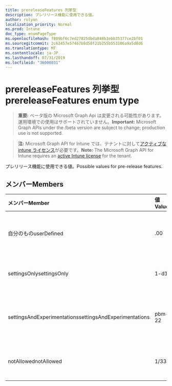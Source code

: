 ```yaml
---
title: prereleaseFeatures 列挙型
description: プレリリース機能に使用できる値。
author: rolyon
localization_priority: Normal
ms.prod: Intune
doc_type: enumPageType
ms.openlocfilehash: f809bf6c7ed27825dbda848b3ebb35377ce2bf01
ms.sourcegitcommit: 2c62457e57467b8d50f21b255b553106a9a5d8d6
ms.translationtype: MT
ms.contentlocale: ja-JP
ms.lasthandoff: 07/31/2019
ms.locfileid: "36000831"
---
```

# <a name="prereleasefeatures-enum-type"></a><span data-ttu-id="6a311-103">prereleaseFeatures 列挙型</span><span class="sxs-lookup"><span data-stu-id="6a311-103">prereleaseFeatures enum type</span></span>

> <span data-ttu-id="6a311-104">**重要:** ベータ版の Microsoft Graph Api は変更される可能性があります。運用環境での使用はサポートされていません。</span><span class="sxs-lookup"><span data-stu-id="6a311-104">**Important:** Microsoft Graph APIs under the /beta version are subject to change; production use is not supported.</span></span>

> <span data-ttu-id="6a311-105">**注:** Microsoft Graph API for Intune では、テナントに対して[アクティブな intune ライセンス](https://go.microsoft.com/fwlink/?linkid=839381)が必要です。</span><span class="sxs-lookup"><span data-stu-id="6a311-105">**Note:** The Microsoft Graph API for Intune requires an [active Intune license](https://go.microsoft.com/fwlink/?linkid=839381) for the tenant.</span></span>

<span data-ttu-id="6a311-106">プレリリース機能に使用できる値。</span><span class="sxs-lookup"><span data-stu-id="6a311-106">Possible values for pre-release features.</span></span>

## <a name="members"></a><span data-ttu-id="6a311-107">メンバー</span><span class="sxs-lookup"><span data-stu-id="6a311-107">Members</span></span>
|<span data-ttu-id="6a311-108">メンバー</span><span class="sxs-lookup"><span data-stu-id="6a311-108">Member</span></span>|<span data-ttu-id="6a311-109">値</span><span class="sxs-lookup"><span data-stu-id="6a311-109">Value</span></span>|<span data-ttu-id="6a311-110">説明</span><span class="sxs-lookup"><span data-stu-id="6a311-110">Description</span></span>|
|:---|:---|:---|
|<span data-ttu-id="6a311-111">自分のもの</span><span class="sxs-lookup"><span data-stu-id="6a311-111">userDefined</span></span>|<span data-ttu-id="6a311-112">.0</span><span class="sxs-lookup"><span data-stu-id="6a311-112">0</span></span>|<span data-ttu-id="6a311-113">ユーザー定義、既定値、意図的ではありません。</span><span class="sxs-lookup"><span data-stu-id="6a311-113">User Defined, default value, no intent.</span></span>|
|<span data-ttu-id="6a311-114">settingsOnly</span><span class="sxs-lookup"><span data-stu-id="6a311-114">settingsOnly</span></span>|<span data-ttu-id="6a311-115">1-d</span><span class="sxs-lookup"><span data-stu-id="6a311-115">1</span></span>|<span data-ttu-id="6a311-116">Settings の事前リリース機能のみ。</span><span class="sxs-lookup"><span data-stu-id="6a311-116">Settings only pre-release features.</span></span>|
|<span data-ttu-id="6a311-117">settingsAndExperimentations</span><span class="sxs-lookup"><span data-stu-id="6a311-117">settingsAndExperimentations</span></span>|<span data-ttu-id="6a311-118">pbm-2</span><span class="sxs-lookup"><span data-stu-id="6a311-118">2</span></span>|<span data-ttu-id="6a311-119">設定と experimentations プレリリース機能。</span><span class="sxs-lookup"><span data-stu-id="6a311-119">Settings and experimentations pre-release features.</span></span>|
|<span data-ttu-id="6a311-120">notAllowed</span><span class="sxs-lookup"><span data-stu-id="6a311-120">notAllowed</span></span>|<span data-ttu-id="6a311-121">1/3</span><span class="sxs-lookup"><span data-stu-id="6a311-121">3</span></span>|<span data-ttu-id="6a311-122">プレリリース機能は許可されていません。</span><span class="sxs-lookup"><span data-stu-id="6a311-122">Pre-release features not allowed.</span></span>|





